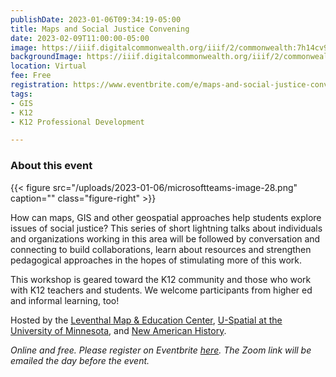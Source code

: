 ```yaml
---
publishDate: 2023-01-06T09:34:19-05:00
title: Maps and Social Justice Convening
date: 2023-02-09T11:00:00-05:00
image: https://iiif.digitalcommonwealth.org/iiif/2/commonwealth:7h14cv98c/4786,1368,1379,829/full/0/default.jpg
backgroundImage: https://iiif.digitalcommonwealth.org/iiif/2/commonwealth:7h14cv98c/4786,1368,1379,829/full/0/default.jpg
location: Virtual
fee: Free
registration: https://www.eventbrite.com/e/maps-and-social-justice-convening-tickets-506429433067
tags:
- GIS
- K12
- K12 Professional Development

---
```

### About this event

{{< figure src="/uploads/2023-01-06/microsoftteams-image-28.png" caption="" class="figure-right" >}}

How can maps, GIS and other geospatial approaches help students explore issues of social justice? This series of short lightning talks about individuals and organizations working in this area will be followed by conversation and connecting to build collaborations, learn about resources and strengthen pedagogical approaches in the hopes of stimulating more of this work.

This workshop is geared toward the K12 community and those who work with K12 teachers and students. We welcome participants from higher ed and informal learning, too!

Hosted by the [Leventhal Map & Education Center](https://www.leventhalmap.org/),  [U-Spatial at the University of Minnesota](https://uspatial.umn.edu/), and [New American History](https://www.newamericanhistory.org/). 

_Online and free. Please register on Eventbrite_ [_here_](https://www.eventbrite.com/e/maps-and-social-justice-convening-tickets-506429433067)_. The Zoom link will be emailed the day before the event._